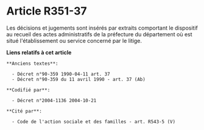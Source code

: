 # Article R351-37

Les décisions et jugements sont insérés par extraits comportant le dispositif au recueil des actes administratifs de la
préfecture du département où est situé l'établissement ou service concerné par le litige.

**Liens relatifs à cet article**

	**Anciens textes**:

	  - Décret n°90-359 1990-04-11 art. 37
	  - Décret n°90-359 du 11 avril 1990 - art. 37 (Ab)

	**Codifié par**:

	  - Décret n°2004-1136 2004-10-21

	**Cité par**:

	  - Code de l'action sociale et des familles - art. R543-5 (V)
